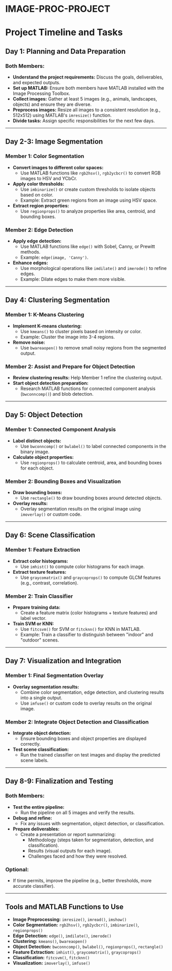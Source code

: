# IMAGE-PROC-PROJECT

# Project Timeline and Tasks

## Day 1: Planning and Data Preparation
### Both Members:
- **Understand the project requirements:** Discuss the goals, deliverables, and expected outputs.
- **Set up MATLAB:** Ensure both members have MATLAB installed with the Image Processing Toolbox.
- **Collect images:** Gather at least 5 images (e.g., animals, landscapes, objects) and ensure they are diverse.
- **Preprocess images:** Resize all images to a consistent resolution (e.g., 512x512) using MATLAB's `imresize()` function.
- **Divide tasks:** Assign specific responsibilities for the next few days.

---

## Day 2-3: Image Segmentation
### Member 1: Color Segmentation
- **Convert images to different color spaces:**
  - Use MATLAB functions like `rgb2hsv()`, `rgb2ycbcr()` to convert RGB images to HSV and YCbCr.
- **Apply color thresholds:**
  - Use `imbinarize()` or create custom thresholds to isolate objects based on color.
  - Example: Extract green regions from an image using HSV space.
- **Extract region properties:**
  - Use `regionprops()` to analyze properties like area, centroid, and bounding boxes.

### Member 2: Edge Detection
- **Apply edge detection:**
  - Use MATLAB functions like `edge()` with Sobel, Canny, or Prewitt methods.
  - Example: `edge(image, 'Canny')`.
- **Enhance edges:**
  - Use morphological operations like `imdilate()` and `imerode()` to refine edges.
  - Example: Dilate edges to make them more visible.

---

## Day 4: Clustering Segmentation
### Member 1: K-Means Clustering
- **Implement K-means clustering:**
  - Use `kmeans()` to cluster pixels based on intensity or color.
  - Example: Cluster the image into 3-4 regions.
- **Remove noise:**
  - Use `bwareaopen()` to remove small noisy regions from the segmented output.

### Member 2: Assist and Prepare for Object Detection
- **Review clustering results:** Help Member 1 refine the clustering output.
- **Start object detection preparation:**
  - Research MATLAB functions for connected component analysis (`bwconncomp()`) and blob detection.

---

## Day 5: Object Detection
### Member 1: Connected Component Analysis
- **Label distinct objects:**
  - Use `bwconncomp()` or `bwlabel()` to label connected components in the binary image.
- **Calculate object properties:**
  - Use `regionprops()` to calculate centroid, area, and bounding boxes for each object.

### Member 2: Bounding Boxes and Visualization
- **Draw bounding boxes:**
  - Use `rectangle()` to draw bounding boxes around detected objects.
- **Overlay results:**
  - Overlay segmentation results on the original image using `imoverlay()` or custom code.

---

## Day 6: Scene Classification
### Member 1: Feature Extraction
- **Extract color histograms:**
  - Use `imhist()` to compute color histograms for each image.
- **Extract texture features:**
  - Use `graycomatrix()` and `graycoprops()` to compute GLCM features (e.g., contrast, correlation).

### Member 2: Train Classifier
- **Prepare training data:**
  - Create a feature matrix (color histograms + texture features) and label vector.
- **Train SVM or KNN:**
  - Use `fitcsvm()` for SVM or `fitcknn()` for KNN in MATLAB.
  - Example: Train a classifier to distinguish between "indoor" and "outdoor" scenes.

---

## Day 7: Visualization and Integration
### Member 1: Final Segmentation Overlay
- **Overlay segmentation results:**
  - Combine color segmentation, edge detection, and clustering results into a single output.
  - Use `imfuse()` or custom code to overlay results on the original image.

### Member 2: Integrate Object Detection and Classification
- **Integrate object detection:**
  - Ensure bounding boxes and object properties are displayed correctly.
- **Test scene classification:**
  - Run the trained classifier on test images and display the predicted scene labels.

---

## Day 8-9: Finalization and Testing
### Both Members:
- **Test the entire pipeline:**
  - Run the pipeline on all 5 images and verify the results.
- **Debug and refine:**
  - Fix any issues with segmentation, object detection, or classification.
- **Prepare deliverables:**
  - Create a presentation or report summarizing:
    - Methodology (steps taken for segmentation, detection, and classification).
    - Results (visual outputs for each image).
    - Challenges faced and how they were resolved.

### Optional:
- If time permits, improve the pipeline (e.g., better thresholds, more accurate classifier).

---

## Tools and MATLAB Functions to Use
- **Image Preprocessing:** `imresize()`, `imread()`, `imshow()`
- **Color Segmentation:** `rgb2hsv()`, `rgb2ycbcr()`, `imbinarize()`, `regionprops()`
- **Edge Detection:** `edge()`, `imdilate()`, `imerode()`
- **Clustering:** `kmeans()`, `bwareaopen()`
- **Object Detection:** `bwconncomp()`, `bwlabel()`, `regionprops()`, `rectangle()`
- **Feature Extraction:** `imhist()`, `graycomatrix()`, `graycoprops()`
- **Classification:** `fitcsvm()`, `fitcknn()`
- **Visualization:** `imoverlay()`, `imfuse()`
